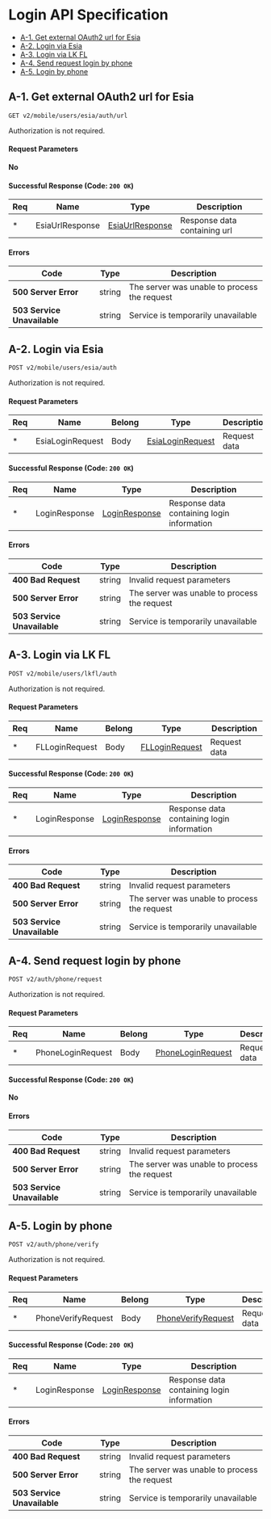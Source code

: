 # Login API Specification

- [A-1. Get external OAuth2 url for Esia](#a-1-get-external-oauth2-url-for-esia)
- [A-2. Login via Esia](#a-2-login-via-esia)
- [A-3. Login via LK FL](#a-3-login-via-lk-fl)
- [A-4. Send request login by phone](#a-4-send-request-login-by-phone)
- [A-5. Login by phone](#a-5-login-by-phone)


## **A-1. Get external OAuth2 url for Esia**

`GET v2/mobile/users/esia/auth/url`

Authorization is not required.

#### **Request Parameters**

**No**

#### Successful Response (Code: `200 OK`)

Req | Name | Type | Description
--- | ---- | ---- | -----------
\*  | EsiaUrlResponse | [EsiaUrlResponse](./data-model.md#EsiaUrlResponse) | Response data containing url

#### **Errors**

Code | Type | Description
---- | ---- | -----------
**500 Server Error** | string | The server was unable to process the request
**503 Service Unavailable** | string | Service is temporarily unavailable


## **A-2. Login via Esia**

`POST v2/mobile/users/esia/auth`

Authorization is not required.

#### **Request Parameters**

Req | Name | Belong | Type | Description
----| ---- | ------ | ---- | -----------
\* | EsiaLoginRequest | Body | [EsiaLoginRequest](./data-model.md#EsiaLoginRequest) | Request data

#### Successful Response (Code: `200 OK`)

Req | Name | Type | Description
--- | ---- | ---- | -----------
\*  | LoginResponse | [LoginResponse](./data-model.md#LoginResponse) | Response data containing login information

#### **Errors**

Code | Type | Description
---- | ---- | -----------
**400 Bad Request** | string | Invalid request parameters
**500 Server Error** | string | The server was unable to process the request
**503 Service Unavailable** | string | Service is temporarily unavailable


## **A-3. Login via LK FL**

`POST v2/mobile/users/lkfl/auth`

Authorization is not required.

#### **Request Parameters**

Req | Name | Belong | Type | Description
----| ---- | ------ | ---- | -----------
\* | FLLoginRequest | Body | [FLLoginRequest](./data-model.md#FLLoginRequest) | Request data

#### Successful Response (Code: `200 OK`)

Req | Name | Type | Description
--- | ---- | ---- | -----------
\*  | LoginResponse | [LoginResponse](./data-model.md#LoginResponse) | Response data containing login information

#### **Errors**

Code | Type | Description
---- | ---- | -----------
**400 Bad Request** | string | Invalid request parameters
**500 Server Error** | string | The server was unable to process the request
**503 Service Unavailable** | string | Service is temporarily unavailable


## **A-4. Send request login by phone**

`POST v2/auth/phone/request`

Authorization is not required.

#### **Request Parameters**

Req | Name | Belong | Type | Description
----| ---- | ------ | ---- | -----------
\* | PhoneLoginRequest | Body | [PhoneLoginRequest](./data-model.md#PhoneLoginRequest) | Request data

#### Successful Response (Code: `200 OK`)

**No**

#### **Errors**

Code | Type | Description
---- | ---- | -----------
**400 Bad Request** | string | Invalid request parameters
**500 Server Error** | string | The server was unable to process the request
**503 Service Unavailable** | string | Service is temporarily unavailable


## **A-5. Login by phone**

`POST v2/auth/phone/verify`

Authorization is not required.

#### **Request Parameters**

Req | Name | Belong | Type | Description
----| ---- | ------ | ---- | -----------
\* | PhoneVerifyRequest | Body | [PhoneVerifyRequest](./data-model.md#PhoneVerifyRequest) | Request data

#### Successful Response (Code: `200 OK`)

Req | Name | Type | Description
--- | ---- | ---- | -----------
\*  | LoginResponse | [LoginResponse](./data-model.md#LoginResponse) | Response data containing login information

#### **Errors**

Code | Type | Description
---- | ---- | -----------
**400 Bad Request** | string | Invalid request parameters
**500 Server Error** | string | The server was unable to process the request
**503 Service Unavailable** | string | Service is temporarily unavailable
